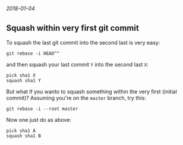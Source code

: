 ###### 2018-01-04

Squash within very first git commit
-----------------------------------

To squash the last git commit into the second last is very easy:
```
git rebase -i HEAD^^
```

and then squash your last commit `Y` into the second last `X`:
```
pick sha1 X
squash sha1 Y
```

But what if you wanto to squash something within the very first (initial commit)?
Assuming you're on the `master` branch, try this:
```
git rebase -i --root master
```

Now one just do as above:
```
pick sha1 A
squash sha1 B
```

